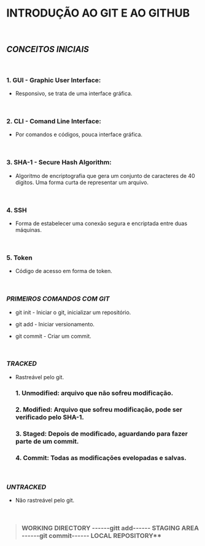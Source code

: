 # **INTRODUÇÃO AO GIT E AO GITHUB**

<BR>

## **_CONCEITOS INICIAIS_**

 <BR> 

### 1. GUI - Graphic User Interface: 

* Responsivo, se trata de uma interface gráfica.

<br>

### 2. CLI - Comand Line Interface:

* Por comandos e códigos, pouca interface gráfica.

<br>

### 3. SHA-1 - Secure Hash Algorithm:

* Algoritmo de encriptografia que gera um conjunto de caracteres de 40 dígitos. Uma forma curta de representar um arquivo.

<BR>

### 4. SSH

* Forma de estabelecer uma conexão segura e encriptada entre duas máquinas. 
<BR>

### 5. Token

* Código de acesso em forma de token.

<BR>

### _**PRIMEIROS COMANDOS COM GIT**_

 * git init - Iniciar o git, inicializar um repositório.

 * git add - Iniciar versionamento.

 * git commit - Criar um commit.
 
 <br>

 ### **_TRACKED_**
 * Rastreável pelo git.

    ### **1. Unmodified:** arquivo que não sofreu modificação.
    ### **2. Modified:** Arquivo que sofreu modificação, pode ser verificado pelo SHA-1.
    ### **3. Staged:** Depois de modificado, aguardando para fazer parte de um commit.
    ### **4. Commit:** Todas as modificações evelopadas e salvas. 

    <br>

 ### **_UNTRACKED_**
 * Não rastreável pelo git.

<BR>

 >### **WORKING DIRECTORY** ------gitt add------ **STAGING AREA** ------git commit------ **LOCAL REPOSITORY****
